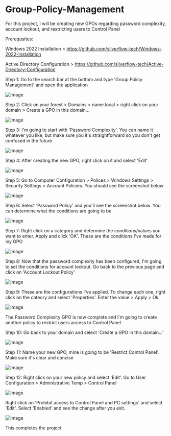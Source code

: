 # Group-Policy-Management

For this project, I will be creating new GPOs regarding password complexity, account lockout, and restricting users to Control Panel

Prerequsites: 

Windows 2022 Installation > https://github.com/silverflow-tech/Windows-2022-Installation

Active Directory Configuration > https://github.com/silverflow-tech/Active-Directory-Configuration

Step 1: Go to the search bar at the bottom and type 'Group Policy Management' and open the application

![image](https://github.com/user-attachments/assets/bfda79f9-2df6-4888-82aa-75a5bdb5d50f)

Step 2: Click on your forest > Domains > name.local > right click on your domain > Create a GPO in this domain...

![image](https://github.com/user-attachments/assets/4791e305-7205-477d-a66e-019a8d403563)

Step 3: I'm going to start with 'Password Complexity'. You can name it whatever you like, but make sure you it's straightforward so you don't get confused in the future

![image](https://github.com/user-attachments/assets/2295d051-a82b-4edc-8d83-4fea75995dd8)

Step 4: After creating the new GPO, right click on it and select 'Edit'

![image](https://github.com/user-attachments/assets/a49a7936-a5e0-4ea9-890d-af49f6c73f04)

Step 5: Go to Computer Configuration > Polices > Windows Settings > Security Settings > Account Policies. You should see the screenshot below 

![image](https://github.com/user-attachments/assets/368253ca-77cc-406d-9505-0f820a952a9e)

Step 6: Select 'Password Policy' and you'll see the screenshot below. You can determine what the conditions are going to be. 

![image](https://github.com/user-attachments/assets/bb99d563-ed29-450c-a661-19caed55a06f)

Step 7: Right click on a category and determine the conditions/values you want to enter. Apply and click 'OK'. These are the conditions I've made for my GPO

![image](https://github.com/user-attachments/assets/2ce2e6a2-1696-4fcf-8e28-89eb6cb195ee)

Step 8: Now that the password complexity has been configured, I'm going to set the conditions for account lockout. Go back to the previous page and click on 'Account Lockout Policy' 

![image](https://github.com/user-attachments/assets/5f73f288-ed69-4614-8b84-ac2177b86d9d)

Step 9: These are the configurations I've applied. To change each one, right click on the cateory and select 'Properties'. Enter the value > Apply > Ok.

![image](https://github.com/user-attachments/assets/2defe3eb-1c38-4a17-8d70-e7730c7f1e96)

The Password Complexity GPO is now complete and I'm going to create another policy to restrict users access to Control Panel

Step 10: Go back to your domain and select 'Create a GPO in this domain...'

![image](https://github.com/user-attachments/assets/c7af8909-6814-4cc1-9699-55e899c85959)

Step 11: Name your new GPO, mine is going to be 'Restrict Control Panel'. Make sure it's clear and concise

![image](https://github.com/user-attachments/assets/ebf83bd6-32ef-4787-9183-10870e4471cc)

Step 12: Right click on your new policy and select 'Edit'. Go to User Configuration > Administrative Temp > Control Panel 

![image](https://github.com/user-attachments/assets/64d356fa-8747-4089-bc4f-9d1f477c253e)

Right click on 'Prohibit access to Control Panel and PC settings' and select 'Edit'. Select 'Enabled' and see the change after you exit. 

![image](https://github.com/user-attachments/assets/561dc299-81b2-4b3a-a789-8978cb2da2f4)

This completes the project. 


